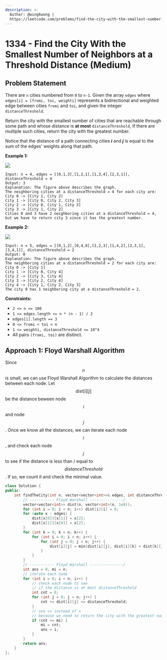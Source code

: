 ```yaml
---
description: >-
  Author: @wingkwong |
  https://leetcode.com/problems/find-the-city-with-the-smallest-number-of-neighbors-at-a-threshold-distance/
---
```


# 1334 - Find the City With the Smallest Number of Neighbors at a Threshold Distance (Medium)

## Problem Statement

There are `n` cities numbered from `0` to `n-1`. Given the array `edges` where `edges[i] = [fromi, toi, weighti]` represents a bidirectional and weighted edge between cities `fromi` and `toi`, and given the integer `distanceThreshold`.

Return the city with the smallest number of cities that are reachable through some path and whose distance is **at most** `distanceThreshold`, If there are multiple such cities, return the city with the greatest number.

Notice that the distance of a path connecting cities _**i**_ and _**j**_ is equal to the sum of the edges' weights along that path.&#x20;

**Example 1:**

![](https://assets.leetcode.com/uploads/2020/01/16/find\_the\_city\_01.png)

```
Input: n = 4, edges = [[0,1,3],[1,2,1],[1,3,4],[2,3,1]], distanceThreshold = 4
Output: 3
Explanation: The figure above describes the graph. 
The neighboring cities at a distanceThreshold = 4 for each city are:
City 0 -> [City 1, City 2] 
City 1 -> [City 0, City 2, City 3] 
City 2 -> [City 0, City 1, City 3] 
City 3 -> [City 1, City 2] 
Cities 0 and 3 have 2 neighboring cities at a distanceThreshold = 4, but we have to return city 3 since it has the greatest number.
```

**Example 2:**

![](https://assets.leetcode.com/uploads/2020/01/16/find\_the\_city\_02.png)

```
Input: n = 5, edges = [[0,1,2],[0,4,8],[1,2,3],[1,4,2],[2,3,1],[3,4,1]], distanceThreshold = 2
Output: 0
Explanation: The figure above describes the graph. 
The neighboring cities at a distanceThreshold = 2 for each city are:
City 0 -> [City 1] 
City 1 -> [City 0, City 4] 
City 2 -> [City 3, City 4] 
City 3 -> [City 2, City 4]
City 4 -> [City 1, City 2, City 3] 
The city 0 has 1 neighboring city at a distanceThreshold = 2. 
```

**Constraints:**

* `2 <= n <= 100`
* `1 <= edges.length <= n * (n - 1) / 2`
* `edges[i].length == 3`
* `0 <= fromi < toi < n`
* `1 <= weighti, distanceThreshold <= 10^4`
* All pairs `(fromi, toi)` are distinct.

## Approach 1: Floyd Warshall Algorithm

Since $$n$$ is small, we can use Floyd Warshall Algorithm to calculate the distances between each node. Let $$dist[i][j]$$ be the distance beween node $$i$$ and node $$j$$. Once we know all the distances, we can iterate each node $$i$$, and check each node $$j$$ to see if the distance is less than / equal to $$distanceThreshold$$. If so, we count it and check the minimal value.&#x20;

```cpp
class Solution {
public:
    int findTheCity(int n, vector<vector<int>>& edges, int distanceThreshold) {
        // ----------- Floyd Warshall ---------------/
        vector<vector<int>> dist(n, vector<int>(n, 1e9));
        for (int i = 0; i < n; i++) dist[i][i] = 0;
        for (auto x : edges) {
            dist[x[0]][x[1]] = x[2];
            dist[x[1]][x[0]] = x[2];
        }
        for (int k = 0; k < n; k++) {
            for (int i = 0; i < n; i++) {
                for (int j = 0; j < n; j++) {
                    dist[i][j] = min(dist[i][j], dist[i][k] + dist[k][j]);
                }
            }
        }
        // ----------- Floyd Warshall ---------------/
        int ans = 0, mi = n;
        // iterate each node
        for (int i = 0; i < n; i++) {
            // check each node to see 
            // if the distance is at most distanceThreshold
            int cnt = 0;
            for (int j = 0; j < n; j++) {
                cnt += dist[i][j] <= distanceThreshold;
            }
            // use <= instead of <  
            // because we need to return the city with the greatest number
            if (cnt <= mi) {
                mi = cnt;
                ans = i;
            }
        }
        return ans;
    }
};
```
